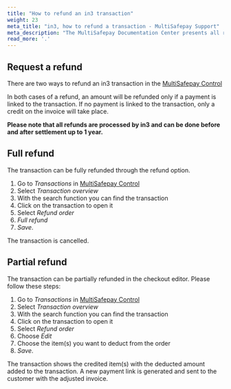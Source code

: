 ```yaml
---
title: "How to refund an in3 transaction"
weight: 23
meta_title: "in3, how to refund a transaction - MultiSafepay Support"
meta_description: "The MultiSafepay Documentation Center presents all relevant information about our Plugins and API. You can also find support pages for Payment Methods, Tools and General Questions as well as the contact details of our Support and Integration Teams."
read_more: '.'
---
```


## Request a refund 

There are two ways to refund an in3 transaction in the [MultiSafepay Control](https://merchant.multisafepay.com)

In both cases of a refund, an amount will be refunded only if a payment is linked to the transaction. If no payment is linked to the transaction, only a credit on the invoice will take place.

__Please note that all refunds are processed by in3 and can be done before and after settlement up to 1 year.__

## Full refund
The transaction can be fully refunded through the refund option.

1. Go to _Transactions_ in [MultiSafepay Control](https://merchant.multisafepay.com)
2. Select _Transaction overview_
3. With the search function you can find the transaction
4. Click on the transaction to open it
5. Select _Refund order_
6. _Full refund_
7. _Save_.

The transaction is cancelled.

## Partial refund
The transaction can be partially refunded in the checkout editor. Please follow these steps:

1. Go to _Transactions_ in [MultiSafepay Control](https://merchant.multisafepay.com)
2. Select _Transaction overview_
3. With the search function you can find the transaction
4. Click on the transaction to open it
5. Select _Refund order_
6. Choose _Edit_
7. Choose the item(s) you want to deduct from the order
8. _Save_.

The transaction shows the credited item(s) with the deducted amount added to the transaction.
A new payment link is generated and sent to the customer with the adjusted invoice.